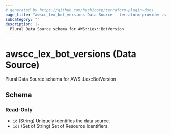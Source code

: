 ```yaml
---
# generated by https://github.com/hashicorp/terraform-plugin-docs
page_title: "awscc_lex_bot_versions Data Source - terraform-provider-awscc"
subcategory: ""
description: |-
  Plural Data Source schema for AWS::Lex::BotVersion
---
```


# awscc_lex_bot_versions (Data Source)

Plural Data Source schema for AWS::Lex::BotVersion



<!-- schema generated by tfplugindocs -->
## Schema

### Read-Only

- `id` (String) Uniquely identifies the data source.
- `ids` (Set of String) Set of Resource Identifiers.
